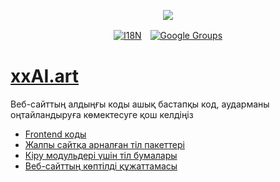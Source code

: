 <p align="center"><a href="https://wac.tax"><img src="https://cdn.jsdelivr.net/gh/wactax/img/logo.svg"/></a></p><p align="center"><a href="https://github.com/wactax/wac.tax/blob/main/doc/README.md#readme"><img alt="I18N" src="https://cdn.jsdelivr.net/gh/wactax/img/t.svg"/></a>　<a href="https://groups.google.com/u/2/g/wactax"><img alt="Google Groups" src="https://cdn.jsdelivr.net/gh/wactax/img/g-groups.svg"/></a></p>

# [xxAI.art](https://xxAI.art)

Веб-сайттың алдыңғы коды ашық бастапқы код, аударманы оңтайландыруға көмектесуге қош келдіңіз

* [Frontend коды](https://github.com/xxai-art/web)
* [Жалпы сайтқа арналған тіл пакеттері](https://github.com/xxai-art/web/tree/main/i18n)
* [Кіру модульдері үшін тіл бумалары](https://github.com/wacpkg/user/tree/main/ui.i18n)
* [Веб-сайттың көптілді құжаттамасы](https://github.com/xxai-doc)

